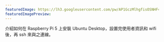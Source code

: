 ```yaml
---
featuredImage: https://lh3.googleusercontent.com/pw/AP1GczMlhgfisOSNHF4zI006GO-TqnyDXh8K1wB_1CY4TQdAxWIi-TiM0Nilshj58gLGHe1boaliAg5MZoIl9kX92fK6rU_fsu6pQGpHB6PHJy7ELU3Z_obUzxjE7IX73RFyiNJO5i_eojNXgecZ4UGeH-w=w547-h305-no-gm
featuredImagePreview: 
---
```


介紹如何在 Raspberry Pi 5 上安裝 Ubuntu Desktop，設置完使用者資訊和 wifi 後，再 ssh 來與之連線。

<!--more-->

<img src="" alt="" title="">
